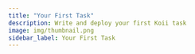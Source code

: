 ```yaml
---
title: "Your First Task"
description: Write and deploy your first Koii task
image: img/thumbnail.png
sidebar_label: Your First Task
---
```


